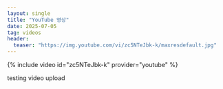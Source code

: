 ```yaml
---
layout: single
title: "YouTube 영상"
date: 2025-07-05
tag: videos
header:
  teaser: "https://img.youtube.com/vi/zc5NTeJbk-k/maxresdefault.jpg"
---
```

{% include video id="zc5NTeJbk-k" provider="youtube" %}

testing video upload
